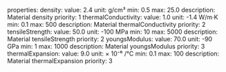 properties:
  density:
    value: 2.4
    unit: g/cm³
    min: 0.5
    max: 25.0
    description: Material density
    priority: 1
  thermalConductivity:
    value: 1.0
    unit: -1.4 W/m·K
    min: 0.1
    max: 500
    description: Material thermalConductivity
    priority: 2
  tensileStrength:
    value: 50.0
    unit: -100 MPa
    min: 10
    max: 5000
    description: Material tensileStrength
    priority: 2
  youngsModulus:
    value: 70.0
    unit: -90 GPa
    min: 1
    max: 1000
    description: Material youngsModulus
    priority: 3
  thermalExpansion:
    value: 9.0
    unit: × 10⁻⁶ /°C
    min: 0.1
    max: 100
    description: Material thermalExpansion
    priority: 3
